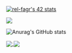 [![rel-fagr's 42 stats](https://badge.mediaplus.ma/binary/rel-fagr)](https://github.com/oakoudad/badge42)

![](https://komarev.com/ghpvc/?username=rel-fagr&color=green)

![Anurag's GitHub stats](https://github-readme-stats.vercel.app/api?username=rel-fagr&show_icons=true&theme=merko)


<a href="https://github.com/ridaelfagrouch?tab=repositories">
  <img align="center" src="https://github-readme-stats.vercel.app/api/top-langs/?username=ridaelfagrouch&theme=dark"/>
</a>

<a href="https://github.com/ridaelfagrouch?tab=repositories">
 <img align="center" src="https://github-readme-stats.vercel.app/api?username=ridaelfagrouch&line_height=40&show_icons=true&theme=dark">
